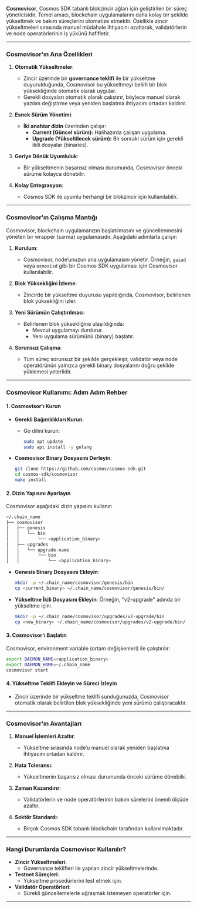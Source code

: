 **Cosmovisor**, Cosmos SDK tabanlı blokzincir ağları için geliştirilen bir süreç yöneticisidir. Temel amacı, blockchain uygulamalarını daha kolay bir şekilde yükseltmek ve bakım süreçlerini otomatize etmektir. Özellikle zincir yükseltmeleri sırasında manuel müdahale ihtiyacını azaltarak, validatörlerin ve node operatörlerinin iş yükünü hafifletir.

---

### **Cosmovisor'ın Ana Özellikleri**
1. **Otomatik Yükseltmeler**:
   - Zincir üzerinde bir **governance teklifi** ile bir yükseltme duyurulduğunda, Cosmovisor bu yükseltmeyi belirli bir blok yüksekliğinde otomatik olarak uygular.
   - Gerekli dosyaları otomatik olarak çalıştırır, böylece manuel olarak yazılım değiştirme veya yeniden başlatma ihtiyacını ortadan kaldırır.

2. **Esnek Sürüm Yönetimi**:
   - **İki anahtar dizin** üzerinden çalışır:
     - **Current (Güncel sürüm):** Halihazırda çalışan uygulama.
     - **Upgrade (Yükseltilecek sürüm):** Bir sonraki sürüm için gerekli ikili dosyalar (binaries).

3. **Geriye Dönük Uyumluluk**:
   - Bir yükseltmenin başarısız olması durumunda, Cosmovisor önceki sürüme kolayca dönebilir.

4. **Kolay Entegrasyon**:
   - Cosmos SDK ile uyumlu herhangi bir blokzincir için kullanılabilir.

---

### **Cosmovisor'ın Çalışma Mantığı**
Cosmovisor, blockchain uygulamanızın başlatılmasını ve güncellenmesini yöneten bir wrapper (sarma) uygulamasıdır. Aşağıdaki adımlarla çalışır:

1. **Kurulum**:
   - Cosmovisor, node’unuzun ana uygulamasını yönetir. Örneğin, `gaiad` veya `osmosisd` gibi bir Cosmos SDK uygulaması için Cosmovisor kullanılabilir.

2. **Blok Yüksekliğini İzleme**:
   - Zincirde bir yükseltme duyurusu yapıldığında, Cosmovisor, belirlenen blok yüksekliğini izler.

3. **Yeni Sürümün Çalıştırılması**:
   - Belirlenen blok yüksekliğine ulaşıldığında:
     - Mevcut uygulamayı durdurur.
     - Yeni uygulama sürümünü (binary) başlatır.

4. **Sorunsuz Çalışma**:
   - Tüm süreç sorunsuz bir şekilde gerçekleşir, validatör veya node operatörünün yalnızca gerekli binary dosyalarını doğru şekilde yüklemesi yeterlidir.

---

### **Cosmovisor Kullanımı: Adım Adım Rehber**

#### **1. Cosmovisor'ı Kurun**
- **Gerekli Bağımlılıkları Kurun**:
  - Go dilini kurun:
    ```bash
    sudo apt update
    sudo apt install -y golang
    ```

- **Cosmovisor Binary Dosyasını Derleyin**:
  ```bash
  git clone https://github.com/cosmos/cosmos-sdk.git
  cd cosmos-sdk/cosmovisor
  make install
  ```

#### **2. Dizin Yapısını Ayarlayın**
Cosmovisor aşağıdaki dizin yapısını kullanır:
```bash
~/.chain_name
├── cosmovisor
│   ├── genesis
│   │   └── bin
│   │       └── <application_binary>
│   ├── upgrades
│   │   └── upgrade-name
│   │       └── bin
│   │           └── <application_binary>
```

- **Genesis Binary Dosyasını Ekleyin**:
  ```bash
  mkdir -p ~/.chain_name/cosmovisor/genesis/bin
  cp <current_binary> ~/.chain_name/cosmovisor/genesis/bin/
  ```

- **Yükseltme İkili Dosyasını Ekleyin**:
  Örneğin, "v2-upgrade" adında bir yükseltme için:
  ```bash
  mkdir -p ~/.chain_name/cosmovisor/upgrades/v2-upgrade/bin
  cp <new_binary> ~/.chain_name/cosmovisor/upgrades/v2-upgrade/bin/
  ```

#### **3. Cosmovisor'ı Başlatın**
Cosmovisor, environment variable (ortam değişkenleri) ile çalıştırılır:
```bash
export DAEMON_NAME=<application_binary>
export DAEMON_HOME=~/.chain_name
cosmovisor start
```

#### **4. Yükseltme Teklifi Ekleyin ve Süreci İzleyin**
- Zincir üzerinde bir yükseltme teklifi sunduğunuzda, Cosmovisor otomatik olarak belirtilen blok yüksekliğinde yeni sürümü çalıştıracaktır.

---

### **Cosmovisor'ın Avantajları**
1. **Manuel İşlemleri Azaltır**:
   - Yükseltme sırasında node’u manuel olarak yeniden başlatma ihtiyacını ortadan kaldırır.

2. **Hata Toleransı**:
   - Yükseltmenin başarısız olması durumunda önceki sürüme dönebilir.

3. **Zaman Kazandırır**:
   - Validatörlerin ve node operatörlerinin bakım sürelerini önemli ölçüde azaltır.

4. **Sektör Standardı**:
   - Birçok Cosmos SDK tabanlı blockchain tarafından kullanılmaktadır.

---

### **Hangi Durumlarda Cosmovisor Kullanılır?**
- **Zincir Yükseltmeleri**:
  - Governance teklifleri ile yapılan zincir yükseltmelerinde.
- **Testnet Süreçleri**:
  - Yükseltme prosedürlerini test etmek için.
- **Validatör Operatörleri**:
  - Sürekli güncellemelerle uğraşmak istemeyen operatörler için.

---
